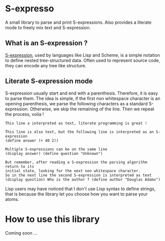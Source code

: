 # S-expresso

A small library to parse and print S-expressions. Also provides a literate mode to freely mix text and S-expression. 

## What is an S-expression ?

[S-expression](https://en.wikipedia.org/wiki/S-expression), used by languages like Lisp and Scheme, is a simple notation to define nested tree-structured data. Often used to represent source code, they can encode any tree like structure.

## Literate S-expression mode

S-expression usually start and end with a parenthesis. Therefore, it is easy to parse them. The idea is simple, if the first non whitespace character is an opening parenthesis, we parse the following characters as a standard S-expression. Otherwise, we skip the remaining of the line. Then we repeat the process, voila !

```
This line a interpreted as text, literate programming is great !

This line is also text, but the following line is interpreted as an S-expression
(define answer (+ 40 2))

Multiple S-expressions can be on the same line
(display answer) (define question "Unknown")

But remember, after reading a S-expression the parsing algorithm return to its
initial state, looking for the next non whitespace character.
So in the next line the second S-expression is interpreted as text
(display question) Who is the author ? (define author "Douglas Adams")
```

Lisp users may have noticed that I don't use Lisp syntax to define strings, that is because the library let you choose how you want to parse your atoms.

# How to use this library
Coming soon ...
